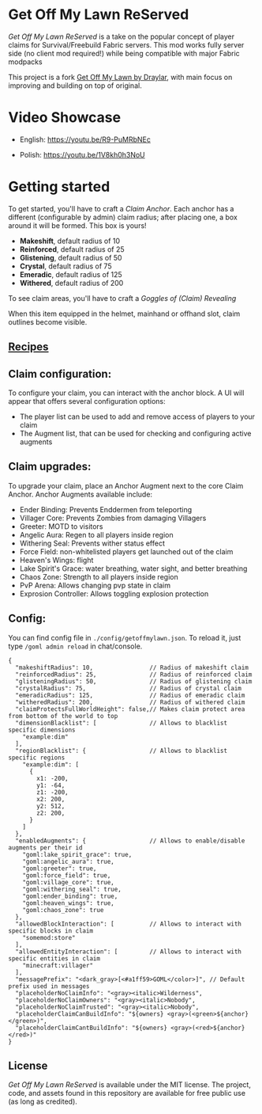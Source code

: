 # Get Off My Lawn ReServed

*Get Off My Lawn ReServed* is a take on the popular concept of player claims for Survival/Freebuild Fabric servers. 
This mod works fully server side (no client mod required!) while being compatible with major Fabric modpacks

This project is a fork [Get Off My Lawn by Draylar](https://github.com/Draylar/get-off-my-lawn), with main focus on improving and building on top of original.


# Video Showcase

* English: https://youtu.be/R9-PuMRbNEc

* Polish: https://youtu.be/1V8kh0h3NoU

# Getting started

To get started, you'll have to craft a *Claim Anchor*. Each anchor has a different (configurable by admin) claim radius; after placing one, a box around it will be formed. This box is yours!

* **Makeshift**, default radius of 10
* **Reinforced**, default radius of 25
* **Glistening**, default radius of 50
* **Crystal**, default radius of 75
* **Emeradic**, default radius of 125
* **Withered**, default radius of 200

To see claim areas, you'll have to craft a *Goggles of (Claim) Revealing*

When this item equipped in the helmet, mainhand or offhand slot, claim outlines become visible.

## [Recipes](https://github.com/Patbox/get-off-my-lawn-reserved/blob/1.19.4/recipes.md)

## Claim configuration:
To configure your claim, you can interact with the anchor block. A UI will appear that offers several configuration options:
- The player list can be used to add and remove access of players to your claim
- The Augment list, that can be used for checking and configuring active augments

## Claim upgrades:
To upgrade your claim, place an Anchor Augment next to the core Claim Anchor. Anchor Augments available include:
- Ender Binding: Prevents Enddermen from teleporting
- Villager Core: Prevents Zombies from damaging Villagers
- Greeter: MOTD to visitors
- Angelic Aura: Regen to all players inside region
- Withering Seal: Prevents wither status effect
- Force Field: non-whitelisted players get launched out of the claim
- Heaven's Wings: flight
- Lake Spirit's Grace: water breathing, water sight, and better breathing
- Chaos Zone: Strength to all players inside region
- PvP Arena: Allows changing pvp state in claim
- Exprosion Controller: Allows toggling explosion protection

## Config:
You can find config file in `./config/getoffmylawn.json`. To reload it, just type `/goml admin reload` in chat/console.

```json5
{
  "makeshiftRadius": 10,                // Radius of makeshift claim
  "reinforcedRadius": 25,               // Radius of reinforced claim
  "glisteningRadius": 50,               // Radius of glistening claim
  "crystalRadius": 75,                  // Radius of crystal claim
  "emeradicRadius": 125,                // Radius of emeradic claim
  "witheredRadius": 200,                // Radius of withered claim
  "claimProtectsFullWorldHeight": false,// Makes claim protect area from bottom of the world to top
  "dimensionBlacklist": [               // Allows to blacklist specific dimensions
    "example:dim"
  ],             
  "regionBlacklist": {                  // Allows to blacklist specific regions
    "example:dim": [
      {
        x1: -200,
        y1: -64,
        z1: -200,
        x2: 200,
        y2: 512,
        z2: 200,
      }
    ]
  },
  "enabledAugments": {                  // Allows to enable/disable augments per their id
    "goml:lake_spirit_grace": true,
    "goml:angelic_aura": true,
    "goml:greeter": true,
    "goml:force_field": true,
    "goml:village_core": true,
    "goml:withering_seal": true,
    "goml:ender_binding": true,
    "goml:heaven_wings": true,
    "goml:chaos_zone": true
  },
  "allowedBlockInteraction": [          // Allows to interact with specific blocks in claim
    "somemod:store"
  ],
  "allowedEntityInteraction": [         // Allows to interact with specific entities in claim
    "minecraft:villager"
  ],
  "messagePrefix": "<dark_gray>[<#a1ff59>GOML</color>]", // Default prefix used in messages
  "placeholderNoClaimInfo": "<gray><italic>Wilderness",
  "placeholderNoClaimOwners": "<gray><italic>Nobody",
  "placeholderNoClaimTrusted": "<gray><italic>Nobody",
  "placeholderClaimCanBuildInfo": "${owners} <gray>(<green>${anchor}</green>)",
  "placeholderClaimCantBuildInfo": "${owners} <gray>(<red>${anchor}</red>)"
}
```


## License
*Get Off My Lawn ReServed* is available under the MIT license. The project, code, and assets found in this repository are available for free public use (as long as credited).
